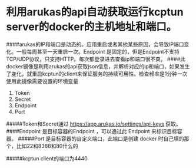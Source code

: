# 利用arukas的api自动获取运行kcptun server的docker的主机地址和端口。
####arukas的IP和端口是动态的。应用重启或者其他某些原因，会导致IP端口变化。一般每周甚至一天重启一次。Endpoint 是固定的，但是Endpoint不支持 TCP/UDP协议，只支持HTTP。每次都登录进去查看ip和端口很不爽。
####此docker镜像是利用arukas的api获取json信息，并解析对应的ip和端口，如果发生了变化，就重启kcptun的client来保证服务的持续可用性。检查频率是1分钟一次
	使用此镜像需要设置的环境变量
1. 	Token
1. 	Secret
1. 	Endpoint
1. 	Port

#####Token和Secret通过 https://app.arukas.io/settings/api-keys 获取。
####Endpoint 是目标容器的Endpoint ，可以通过此 Endpoint 来标识目标容器。
#####Port 是目标容器的自定义端口，此端口是创建 docker 时自己填的那个，比如22和8388和80什么的

#####kcptun client的端口为4440
